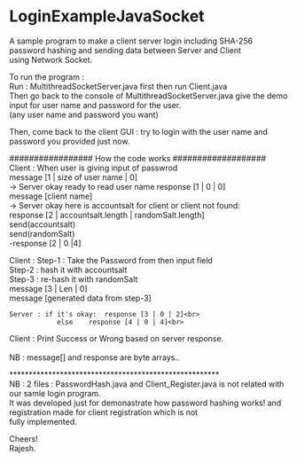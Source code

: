 # LoginExampleJavaSocket
A sample program to make a client server login including SHA-256 password hashing and sending data between Server and Client <br>using Network Socket.<br>

To run the program :<br>
Run : MultithreadSocketServer.java first then run Client.java<br>
Then go back to the console of MultithreadSocketServer.java give the demo input for user name and password for the user.<br>
  (any user name and password you want)<br>

Then, come back to the client GUI : try to login with the user name and password you provided just now.<br>

################# How the code works ###################<br>
Client : When user is giving input of passwrod <br>
	message [1 | size of user name | 0] <br>
		-> Server okay ready to read user name response [1 | 0 | 0]<br>
	message [client name]<br>
		-> Server okay here is accountsalt for client or client not found: <br>
				response [2 | accountsalt.length | randomSalt.length] <br>
				send(accountsalt)<br>
				send(randomSalt)<br>
			-response [2 | 0 |4] <br>


Client : Step-1 : Take the Password from then input field <br>
		 Step-2 : hash it with accountsalt <br>
		 Step-3 : re-hash it with randomSalt<br>
		 message [3 | Len | 0] 	<br>
		 message [generated data from step-3]<br>

	Server : if it's okay:  response [3 | 0 | 2]<br>
				else  	response [4 | 0 | 4]<br>

Client : Print Success or Wrong based on server response.<br>				
NB : message[] and response are byte arrays..<br>

******************************************************<br>
NB : 2 files : PasswordHash.java and Client_Register.java is  not related with our samle login program.<br>
It was developed just for demonastrate how password hashing works! and registration made for client registration which is not<br>
fully implemented.<br>

Cheers!<br>
Rajesh.
